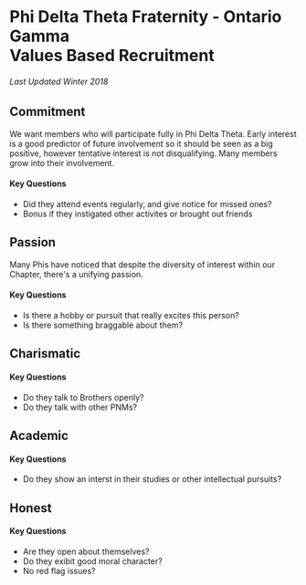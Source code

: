 # Phi Delta Theta Fraternity - Ontario Gamma  <br> Values Based Recruitment
###### Last Updated Winter 2018

## Commitment

We want members who will participate fully in Phi Delta Theta. Early interest is a good predictor of future involvement so it should be seen as a big positive, however tentative interest is not disqualifying. Many members grow into their involvement.

#### Key Questions
- Did they attend events regularly, and give notice for missed ones?
- Bonus if they instigated other activites or brought out friends

## Passion

Many Phis have noticed that despite the diversity of interest within our Chapter, there's a unifying passion.

#### Key Questions
- Is there a hobby or pursuit that really excites this person?
- Is there something braggable about them?

## Charismatic



#### Key Questions
-  Do they talk to Brothers openly?
- Do they talk with other PNMs?

## Academic



#### Key Questions
- Do they show an interst in their studies or other intellectual pursuits?

## Honest

#### Key Questions
- Are they open about themselves?
- Do they exibit good moral character?
- No red flag issues?
